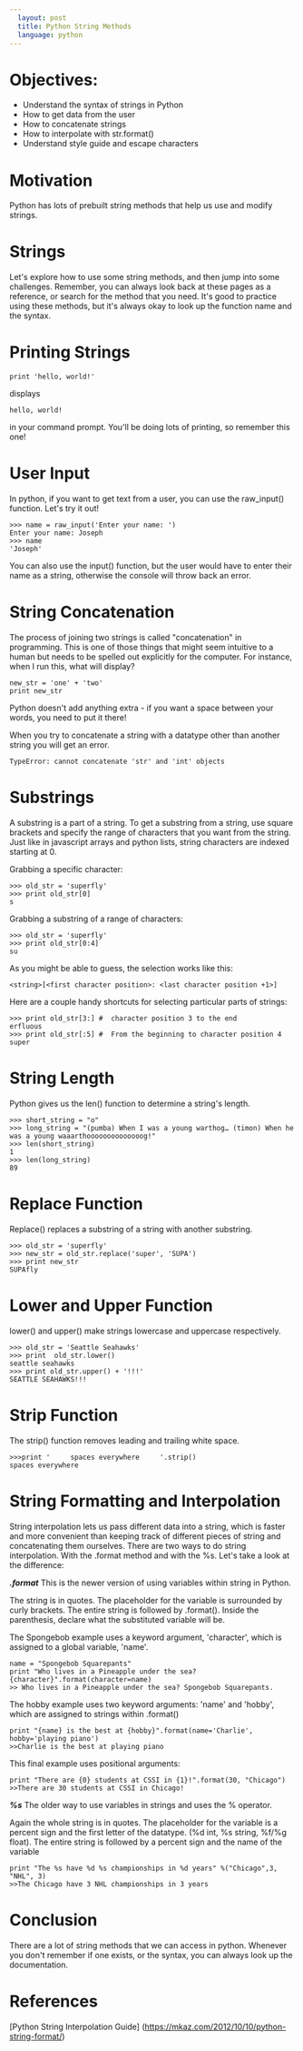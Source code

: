 ```yaml
---
  layout: post
  title: Python String Methods
  language: python
---
```


# Objectives:
+ Understand the syntax of strings in Python
+ How to get data from the user
+ How to concatenate strings
+ How to interpolate with str.format()
+ Understand style guide and escape characters

# Motivation
Python has lots of prebuilt string methods that help us use and modify strings.

# Strings
Let's explore how to use some string methods, and then jump into some challenges. Remember, you can always look back at these pages as a reference, or search for the method that you need. It's good to practice using these methods, but it's always okay to look up the function name and the syntax.

# Printing Strings
```
print 'hello, world!'
```
displays
```
hello, world!
```
in your command prompt. You'll be doing lots of printing, so remember this one!

# User Input
In python, if you want to get text from a user, you can use the raw_input() function. Let's try it out!
```
>>> name = raw_input('Enter your name: ')
Enter your name: Joseph
>>> name
'Joseph'
```

You can also use the input() function, but the user would have to enter their name as a string, otherwise the console will throw back an error.

# String Concatenation
The process of joining two strings is called "concatenation" in programming. This is one of those things that might seem intuitive to a human but needs to be spelled out explicitly for the computer. For instance, when I run this, what will display?
```
new_str = 'one' + 'two'
print new_str
```
Python doesn't add anything extra - if you want a space between your words, you need to put it there!

When you try to concatenate a string with a datatype other than another string you will get an error.
```
TypeError: cannot concatenate 'str' and 'int' objects
```


# Substrings
A substring is a part of a string.  To get a substring from a string, use square brackets and specify the range of characters that you want from the string. Just like in javascript arrays and python lists, string characters are indexed starting at 0.

Grabbing a specific character:
```
>>> old_str = 'superfly'
>>> print old_str[0]
s
```

Grabbing a substring of a range of characters:
```
>>> old_str = 'superfly'
>>> print old_str[0:4]
su
```
As you might be able to guess, the selection works like this:
```
<string>[<first character position>: <last character position +1>]
```
Here are a couple handy shortcuts for selecting particular parts of strings:
```
>>> print old_str[3:] #  character position 3 to the end
erfluous
>>> print old_str[:5] #  From the beginning to character position 4
super
```
# String Length

Python gives us the len() function to determine a string's length.
```
>>> short_string = "o"
>>> long_string = "(pumba) When I was a young warthog… (timon) When he was a young waaarthoooooooooooooog!"
>>> len(short_string)
1
>>> len(long_string)
89
```

# Replace Function
Replace() replaces a substring of a string with another substring.
```
>>> old_str = 'superfly'
>>> new_str = old_str.replace('super', 'SUPA')
>>> print new_str
SUPAfly
```
#  Lower and Upper Function

lower() and upper() make strings lowercase and uppercase respectively.
```
>>> old_str = 'Seattle Seahawks'
>>> print  old_str.lower()
seattle seahawks
>>> print old_str.upper() + '!!!'
SEATTLE SEAHAWKS!!!
```

# Strip Function
The strip() function removes leading and trailing white space.
```
>>>print '     spaces everywhere     '.strip()
spaces everywhere
```

# String Formatting and Interpolation
String interpolation lets us pass different data into a string, which is faster and more convenient than keeping track of different pieces of string and concatenating them ourselves. There are two ways to do string interpolation. With the .format method and with the %s. Let's take a look at the difference:


***.format***
This is the newer version of using variables within string in Python.

The string is in quotes. The placeholder for the variable is surrounded by curly brackets.  The entire string is followed by .format(). Inside the parenthesis, declare what the substituted variable will be.

The Spongebob example uses a keyword argument, 'character', which is assigned to a global variable, 'name'.
```
name = "Spongebob Squarepants"
print "Who lives in a Pineapple under the sea? {character}".format(character=name)
>> Who lives in a Pineapple under the sea? Spongebob Squarepants.
```
The hobby example uses two keyword arguments: 'name' and 'hobby', which are assigned to strings within .format()
```
print "{name} is the best at {hobby}".format(name='Charlie', hobby='playing piano')
>>Charlie is the best at playing piano
```

This final example uses positional arguments:
```
print "There are {0} students at CSSI in {1}!".format(30, "Chicago")
>>There are 30 students at CSSI in Chicago!
```
***%s***
The older way to use variables in strings and uses the % operator.

Again the whole string is in quotes. The placeholder for the variable is a percent sign and the first letter of the datatype. (%d int, %s string, %f/%g float). The entire string is followed by a percent sign and the name of the variable

```
print "The %s have %d %s championships in %d years" %("Chicago",3, "NHL", 3)
>>The Chicago have 3 NHL championships in 3 years
```

#  Conclusion
There are a lot of string methods that we can access in python. Whenever you don't remember if one exists, or the syntax, you can always look up the documentation.

#  References
[Python String Interpolation Guide] (https://mkaz.com/2012/10/10/python-string-format/)
